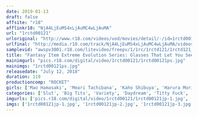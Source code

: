 ```yaml
---
date: 2019-01-13
draft: false
affsite: "r18"
afflinkr18: "NjA4LjEuMS4xLjAuMC4wLjAuMA"
url: "1rctd00121"
urloriginal: "http://www.r18.com/videos/vod/movies/detail/-/id=1rctd00121"
urlfinal: "http://media.r18.com/track/NjA4LjEuMS4xLjAuMC4wLjAuMA/videos/vod/movies/detail/-/id=1rctd00121"
samplevid: "awspv3001.r18.com/litevideo/freepv/1/1rc/1rctd121/1rctd121_dmb_w.mp4"
title: "Fantasy Item Extreme Evolution Series: Glasses That Let You See A Regular Beach As A Nudist Beach! Hard-on Guaranteed!"
mainimgurl: "pics.r18.com/digital/video/1rctd00121/1rctd00121ps.jpg"
mainimgs: "1rctd00121ps.jpg"
releasedate: "July 12, 2018"
duration: 119
productioncomp: "ROCKET"
girls: ['Mao Hamasaki', 'Meari Tachibana', 'Kaho Shibuya', 'Harura Mori', 'Waka Ninomiya', 'An Sasakura', 'Chie Aragaki', 'Marina Yuzuki', 'Ami Utada']
categories: ['Slut', 'Big Tits', 'Variety', 'Daydream', 'Titty Fuck', 'Harlem', 'Hi-Def']
imgurls: ['pics.r18.com/digital/video/1rctd00121/1rctd00121jp-1.jpg', 'pics.r18.com/digital/video/1rctd00121/1rctd00121jp-2.jpg', 'pics.r18.com/digital/video/1rctd00121/1rctd00121jp-3.jpg', 'pics.r18.com/digital/video/1rctd00121/1rctd00121jp-4.jpg', 'pics.r18.com/digital/video/1rctd00121/1rctd00121jp-5.jpg', 'pics.r18.com/digital/video/1rctd00121/1rctd00121jp-6.jpg', 'pics.r18.com/digital/video/1rctd00121/1rctd00121jp-7.jpg', 'pics.r18.com/digital/video/1rctd00121/1rctd00121jp-8.jpg', 'pics.r18.com/digital/video/1rctd00121/1rctd00121jp-9.jpg', 'pics.r18.com/digital/video/1rctd00121/1rctd00121jp-10.jpg', 'pics.r18.com/digital/video/1rctd00121/1rctd00121jp-11.jpg', 'pics.r18.com/digital/video/1rctd00121/1rctd00121jp-12.jpg', 'pics.r18.com/digital/video/1rctd00121/1rctd00121jp-13.jpg', 'pics.r18.com/digital/video/1rctd00121/1rctd00121jp-14.jpg', 'pics.r18.com/digital/video/1rctd00121/1rctd00121jp-15.jpg', 'pics.r18.com/digital/video/1rctd00121/1rctd00121jp-16.jpg', 'pics.r18.com/digital/video/1rctd00121/1rctd00121jp-17.jpg', 'pics.r18.com/digital/video/1rctd00121/1rctd00121jp-18.jpg', 'pics.r18.com/digital/video/1rctd00121/1rctd00121jp-19.jpg', 'pics.r18.com/digital/video/1rctd00121/1rctd00121jp-20.jpg']
imgs: ['1rctd00121jp-1.jpg', '1rctd00121jp-2.jpg', '1rctd00121jp-3.jpg', '1rctd00121jp-4.jpg', '1rctd00121jp-5.jpg', '1rctd00121jp-6.jpg', '1rctd00121jp-7.jpg', '1rctd00121jp-8.jpg', '1rctd00121jp-9.jpg', '1rctd00121jp-10.jpg', '1rctd00121jp-11.jpg', '1rctd00121jp-12.jpg', '1rctd00121jp-13.jpg', '1rctd00121jp-14.jpg', '1rctd00121jp-15.jpg', '1rctd00121jp-16.jpg', '1rctd00121jp-17.jpg', '1rctd00121jp-18.jpg', '1rctd00121jp-19.jpg', '1rctd00121jp-20.jpg']
---
```

